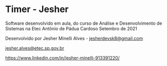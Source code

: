 # Timer - Jesher

Software desenvolvido em aula, do curso de Análise e Desenvolvimento de Sistemas
na Etec Antônio de Pádua Cardoso
Setembro de 2021

Desenvolvido por Jesher Minelli Alves - 
jesherdevsk8@gmail.com

jesher.alves@etec.sp.gov.br

https://www.linkedin.com/in/jesher-minelli-913391220/